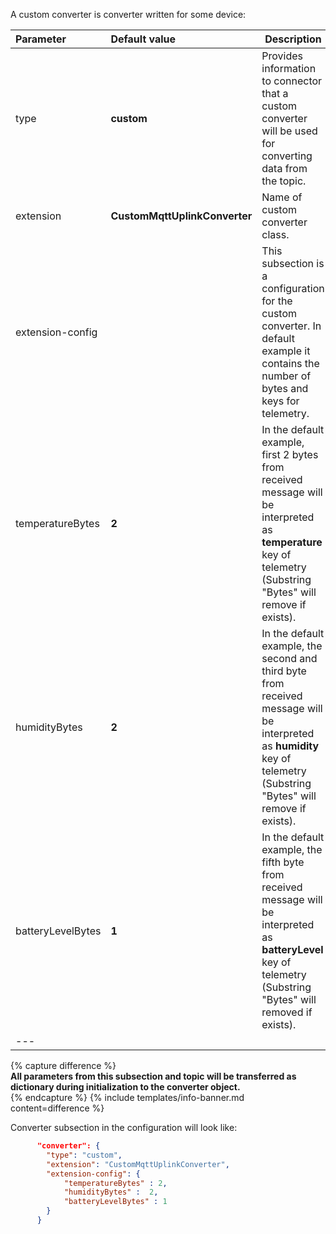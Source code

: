 A custom converter is converter written for some device:



|**Parameter**|**Default value**| **Description**                                                                                                                                                         |
|:-|:-|-------------------------------------------------------------------------------------------------------------------------------------------------------------------------
| type                        | **custom**                      | Provides information to connector that a custom converter will be used for converting data from the topic.                                                              |
| extension                   | **CustomMqttUplinkConverter**   | Name of custom converter class.                                                                                                                                         |
| extension-config            |                                 | This subsection is a configuration for the custom converter. In default example it contains the number of bytes and keys for telemetry.                                 |
| temperatureBytes            | **2**                           | In the default example, first 2 bytes from received message will be interpreted as **temperature** key of telemetry (Substring "Bytes" will remove if exists).          |
| humidityBytes               | **2**                           | In the default example, the second and third byte from received message will be interpreted as **humidity** key of telemetry (Substring "Bytes" will remove if exists). |
| batteryLevelBytes           | **1**                           | In the default example, the fifth byte from received message will be interpreted as **batteryLevel** key of telemetry (Substring "Bytes" will removed if exists).       |
|--- 

{% capture difference %}
<br>
**All parameters from this subsection and topic will be transferred as dictionary during initialization to the converter object.**  
{% endcapture %}
{% include templates/info-banner.md content=difference %}


Converter subsection in the configuration will look like:
```json
      "converter": {
        "type": "custom",
        "extension": "CustomMqttUplinkConverter",
        "extension-config": {
            "temperatureBytes" : 2,
            "humidityBytes" :  2,
            "batteryLevelBytes" : 1
        }
      }
```
